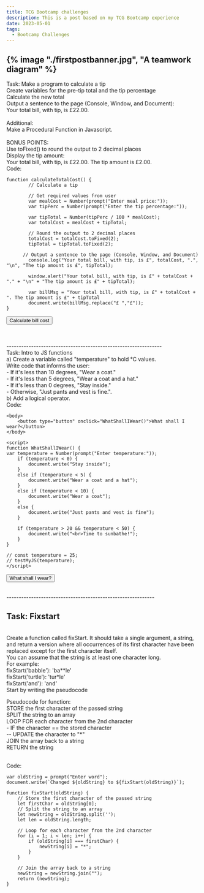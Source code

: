 ```yaml
---
title: TCG Bootcamp challenges
description: This is a post based on my TCG Bootcamp experience
date: 2023-05-01
tags:
  - Bootcamp Challenges
---
```

{% image "./firstpostbanner.jpg", "A teamwork diagram" %}
---------------------------------------------------------------
Task: Make a program to calculate a tip
<br>Create variables for the pre-tip total and the tip percentage
<br>Calculate the new total
<br>Output a sentence to the page (Console, Window, and Document): <br>Your total bill, with tip, is £22.00.
<br><br>Additional:
<br>Make a Procedural Function in Javascript.
<br><br>BONUS POINTS:
<br>Use toFixed() to round the output to 2 decimal places
<br>Display the tip amount:
<br>Your total bill, with tip, is £22.00. The tip amount is £2.00.
<br>Code:
```diff-js
function calculateTotalCost() {
        // Calculate a tip

        // Get required values from user
        var mealCost = Number(prompt("Enter meal price:"));
        var tipPerc = Number(prompt("Enter the tip percentage:"));

        var tipTotal = Number(tipPerc / 100 * mealCost);
        var totalCost = mealCost + tipTotal;

        // Round the output to 2 decimal places
        totalCost = totalCost.toFixed(2);
        tipTotal = tipTotal.toFixed(2);

      // Output a sentence to the page (Console, Window, and Document)
        console.log("Your total bill, with tip, is £", totalCost, ".", "\n", "The tip amount is £", tipTotal);

        window.alert("Your total bill, with tip, is £" + totalCost + "." + "\n" + "The tip amount is £" + tipTotal);

        var billMsg = "Your total bill, with tip, is £" + totalCost + ". The tip amount is £" + tipTotal
        document.write(billMsg.replace("£ ","£"));
}
```

<body>
    <button type="button" onclick="calculateTotalCost()">Calculate bill cost</button>
</body>

<script>
function calculateTotalCost() {
        // Function to Calculate a tip

        // Get required values from user
        var mealCost = Number(prompt("Enter meal price:"));
        var tipPerc = Number(prompt("Enter the tip percentage:"));

        var tipTotal = Number(tipPerc / 100 * mealCost);
        var totalCost = mealCost + tipTotal;

        // Round the output to 2 decimal places
        totalCost = totalCost.toFixed(2);
        tipTotal = tipTotal.toFixed(2);

      // Output a sentence to the page (Console, Window, and Document)
        console.log("Your total bill, with tip, is £", totalCost, ".", "\n", "The tip amount is £", tipTotal);

        window.alert("Your total bill, with tip, is £" + totalCost + "." + "\n" + "The tip amount is £" + tipTotal);

        var billMsg = "Your total bill, with tip, is £" + totalCost + ". The tip amount is £" + tipTotal
        document.write(billMsg.replace("£ ","£"));
}
</script>

<br><br>---------------------------------------------------------------
<br>Task: Intro to JS functions
<br>a) Create a variable called "temperature" to hold °C values.
<br>Write code that informs the user:
<br>-  If it's less than 10 degrees, "Wear a coat."
<br>-  If it's less than 5 degrees, "Wear a coat and a hat."
<br>-  If it's less than 0 degrees, "Stay inside."
<br>-  Otherwise, "Just pants and vest is fine.".
<br>b) Add a logical operator.
<br>Code:
```diff-js
<body>
    <button type="button" onclick="WhatShallIWear()">What shall I wear?</button>
</body>

<script>
function WhatShallIWear() {
var temperature = Number(prompt("Enter temperature:"));
    if (temperature < 0) {
        document.write("Stay inside");
    }
    else if (temperature < 5) {
        document.write("Wear a coat and a hat");
    }
    else if (temperature < 10) {
        document.write("Wear a coat");
    }
    else {
        document.write("Just pants and vest is fine");
    }

    if (temperature > 20 && temperature < 50) {
        document.write("<br>Time to sunbathe!");
    }
}

// const temperature = 25;
// testMyJS(temperature);
</script>
```

<body>
    <button type="button" onclick="WhatShallIWear()">What shall I wear?</button>
</body>

<script>
function WhatShallIWear() {
var temperature = Number(prompt("Enter temperature:"));
    if (temperature < 0) {
        document.write("Stay inside");
    }
    else if (temperature < 5) {
        document.write("Wear a coat and a hat");
    }
    else if (temperature < 10) {
        document.write("Wear a coat");
    }
    else {
        document.write("Just pants and vest is fine");
    }

    if (temperature > 20 && temperature < 50) {
        document.write("<br>Time to sunbathe!");
    }
}
</script>

<br>------------------------------------------------------------
<br><h2>Task: Fixstart</h2>
<br>Create a function called fixStart. It should take a single argument, a string, and return a version where all occurrences of its first character have been replaced except for the first character itself.
<br>You can assume that the string is at least one character long. <br>For example:
<br>fixStart('babble'): 'ba**le'
<br>fixStart('turtle'): 'tur*le'
<br>fixStart('and'): 'and'
<br>Start by writing the pseudocode

Pseudocode for function:
<br>STORE the first character of the passed string
<br>SPLIT the string to an array
<br>LOOP FOR each character from the 2nd character
<br>-  IF the character == the stored character
<br>--      UPDATE the character to "*"
<br>JOIN the array back to a string
<br>RETURN the string

<br>Code:
```diff-js
var oldString = prompt("Enter word");
document.write(`Changed ${oldString} to ${fixStart(oldString)}`);

function fixStart(oldString) {
    // Store the first character of the passed string
    let firstChar = oldString[0];
    // Split the string to an array
    let newString = oldString.split('');
    let len = oldString.length;

    // Loop for each character from the 2nd character
    for (i = 1; i < len; i++) {
        if (oldString[i] === firstChar) {
            newString[i] = "*";
        }
    }

    // Join the array back to a string
    newString = newString.join("");
    return (newString);
}
```

<script>
    var oldString = prompt("Enter word");
    document.write(`Changed ${oldString} to ${fixStart(oldString)}`);

    function fixStart(oldString) {
        // Store the first character of the passed string
        let firstChar = oldString[0];
        // Split the string to an array
        let newString = oldString.split('');
        let len = oldString.length;

        // Loop for each character from the 2nd character
        for (i = 1; i < len; i++) {
            if (oldString[i] === firstChar) {
                newString[i] = "*";
            }
        }

        // Join the array back to a string
        newString = newString.join("");
        return (newString);
    }
</script>
